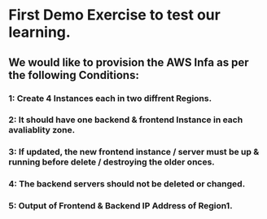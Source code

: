 # First Demo Exercise to test our learning.

## We would like to provision the AWS Infa as per the following Conditions:

### 1: Create 4 Instances each in two diffrent Regions.
### 2: It should have one backend & frontend Instance in each avaliablity zone. 
### 3: If updated, the new frontend instance / server must be up & running before delete / destroying the older onces. 
### 4: The backend servers should not be deleted or changed. 
### 5: Output of Frontend & Backend IP Address of Region1. 